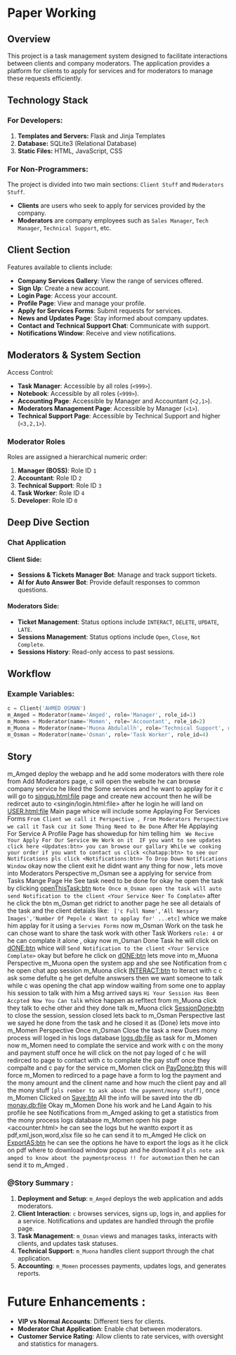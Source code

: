 # Paper Working

## Overview

This project is a task management system designed to facilitate interactions between clients and company moderators. The application provides a platform for clients to apply for services and for moderators to manage these requests efficiently.

## Technology Stack

### For Developers:
1. **Templates and Servers:** Flask and Jinja Templates
2. **Database:** SQLite3 (Relational Database)
3. **Static Files:** HTML, JavaScript, CSS

### For Non-Programmers:
The project is divided into two main sections: `Client Stuff` and `Moderators Stuff`.

- **Clients** are users who seek to apply for services provided by the company.
- **Moderators** are company employees such as `Sales Manager`, `Tech Manager`, `Technical Support`, etc.

## Client Section

Features available to clients include:
- **Company Services Gallery**: View the range of services offered.
- **Sign Up**: Create a new account.
- **Login Page**: Access your account.
- **Profile Page**: View and manage your profile.
- **Apply for Services Forms**: Submit requests for services.
- **News and Updates Page**: Stay informed about company updates.
- **Contact and Technical Support Chat**: Communicate with support.
- **Notifications Window**: Receive and view notifications.

## Moderators & System Section

Access Control:
- **Task Manager**: Accessible by all roles (`<999>`).
- **Notebook**: Accessible by all roles (`<999>`).
- **Accounting Page**: Accessible by Manager and Accountant (`<2,1>`).
- **Moderators Management Page**: Accessible by Manager (`<1>`).
- **Technical Support Page**: Accessible by Technical Support and higher (`<3,2,1>`).

### Moderator Roles
Roles are assigned a hierarchical numeric order:
1. **Manager (BOSS)**: Role ID `1`
2. **Accountant**: Role ID `2`
3. **Technical Support**: Role ID `3`
4. **Task Worker**: Role ID `4`
5. **Developer**: Role ID `0`

## Deep Dive Section

### Chat Application

#### Client Side:
- **Sessions & Tickets Manager Bot**: Manage and track support tickets.
- **AI for Auto Answer Bot**: Provide default responses to common questions.

#### Moderators Side:
- **Ticket Management**: Status options include `INTERACT`, `DELETE`, `UPDATE`, `LATE`.
- **Sessions Management**: Status options include `Open`, `Close`, `Not Complete`.
- **Sessions History**: Read-only access to past sessions.

## Workflow

### Example Variables:
```python
c = Client('AHMED OSMAN')
m_Amged = Moderator(name='Amged', role='Manager', role_id=1)
m_Momen = Moderator(name='Momen', role='Accountant', role_id=2)
m_Muona = Moderator(name='Muona Abdulallh', role='Technical Support', role_id=3)
m_Osman = Moderator(name='Osman', role='Task Worker', role_id=4)
```

## Story</br>

m_Amged deploy the webapp and he add some moderators with there role from Add Moderators page,
c will open the website he can browse company service he liked the Some services and he want to applay for it c will go to <singup.html:file> page and create new account then he will be redircet auto to <singin/login.html:file> after he login he will land on <USER.html:file> Main page whice will include some Applaying For Services Forms `From Client we call it Perspective , From Moderators Perspective we call it Task cuz it Some Thing Need to Be Done` After He Applaying For Service A Profile Page has showedup for him telling him ` We Recive Your Apply For Our Service We Work on it  IF you want to see updates click here <Updates:btn> you can browse our gallary While we cooking your order if you want to contact us click <chatapp:btn> to see our Notifications pls click <Notifications:btn> To Drop Down Notifications Window` okay now the client exit he didnt want any thing for now , lets move into Moderators Perspective m_Osman see a applying for service from Tasks Mange Page He See task need to be done for okay he open the task by clicking <openThisTask:btn> `Note Once m_Osman open the task will auto send Notification to the client <Your Service Neer To Complate>` after he click the btn m_Osman get ridrict to another page he see all detaials of the task and the client detaials like: ` ['c Full Name','All Nessary Images','Number Of Pepole c Want to applay for' ...etc]` whice we make him applay for it using a `Servies Forms` now m_Osman Work on the task he can chose want to share the task work with other Task Workers `role: 4` or he can complate it alone , okay now m_Osman Done Task he will click on <dONE:btn> whice will `Send Notification to the client <Your Service Complate>` okay but before he click on <dONE:btn> lets move into m_Muona Perspective
m_Muona open the system app and she see Notification from c he open chat app session m_Muona click <INTERACT:btn> to Iteract with c
c ask some defulte q he get defulte answsers then we want someone to talk while c was opening the chat app window waiting from some one to applay his session to talk with him a Msg arrived says `Hi Your Session Has Been Accpted Now You Can talk` whice happen as refltect from m_Muona click they talk to eche other and they done talk m_Muona click <SessionDone:btn> to close the session, session closed lets back to m_Osman Perspective last we sayed he done from the task and he closed it as (Done) lets move into m_Momen Perspective Once
m_Osman Close the task a new Dues mony process will loged in his logs database <logs.db:file> as task for m_Momen now m_Momen need to complate the service and work with c on the mony and payment stuff once he will click on the not pay loged of c he will redirced to page to contact with c to complate the pay stuff once they compalte and c pay for the service m_Momen click on <PayDone:btn> this will force m_Momen to redirced to a page have a form to log the payment and the mony amount and the clinent name and how much the client pay and all the mony stuff `[pls rember to ask about the payment/mony stuff]`, once m_Momen Clicked on <Save:btn> All the info will be saved into the db <monay.db:file>  Okay  m_Momen Done his work and he Land Again to his profile he see Notifications from m_Amged asking  to get a statistics from the mony process logs database m_Momen open his page <accounter.html> he can see the logs but he wantto export it as pdf,xml,json,word,xlsx file so he can send it to m_Amged He click on <ExportAS:btn> he can see the options he have to export the logs as it he click on pdf where to download window popup and he download it `pls note ask amged to know about the paymentprocess !! for automation`
then he can send it to m_Amged .</br>

### @Story Summary :
1. **Deployment and Setup**: `m_Amged` deploys the web application and adds moderators.
2. **Client Interaction**: `c` browses services, signs up, logs in, and applies for a service. Notifications and updates are handled through the profile page.
3. **Task Management**: `m_Osman` views and manages tasks, interacts with clients, and updates task statuses.
4. **Technical Support**: `m_Muona` handles client support through the chat application.
5. **Accounting**: `m_Momen` processes payments, updates logs, and generates reports.


# Future Enhancements :</br>
- **VIP vs Normal Accounts**: Different tiers for clients.
- **Moderator Chat Application**: Enable chat between moderators.
- **Customer Service Rating**: Allow clients to rate services, with oversight and statistics for managers.